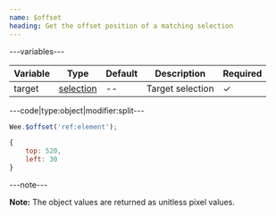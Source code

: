 ```yaml
---
name: $offset
heading: Get the offset position of a matching selection
---
```


---variables---

| Variable | Type | Default | Description | Required |
| -- | -- | -- | -- | -- |
| target | [selection](/script#selection) | -- | Target selection | ✓ |

---code|type:object|modifier:split---

```javascript
Wee.$offset('ref:element');
```

```javascript
{
	top: 520,
	left: 30
}
```

---note---

**Note:** The object values are returned as unitless pixel values.